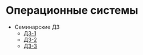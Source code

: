 # Операционные системы

- Семинарские ДЗ
  - [ДЗ-1](sem01/README.md)
  - [ДЗ-2](sem02/)
  - [ДЗ-3](sem03/)